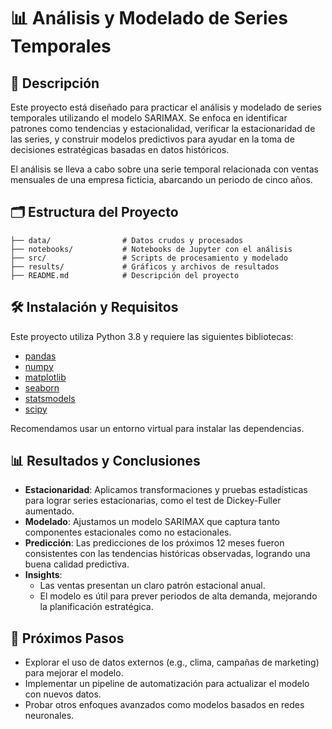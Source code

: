 # 📊 Análisis y Modelado de Series Temporales

## 📖 Descripción

Este proyecto está diseñado para practicar el análisis y modelado de series temporales utilizando el modelo SARIMAX. Se enfoca en identificar patrones como tendencias y estacionalidad, verificar la estacionaridad de las series, y construir modelos predictivos para ayudar en la toma de decisiones estratégicas basadas en datos históricos.

El análisis se lleva a cabo sobre una serie temporal relacionada con ventas mensuales de una empresa ficticia, abarcando un periodo de cinco años.

## 🗂️ Estructura del Proyecto

```plaintext
├── data/                # Datos crudos y procesados
├── notebooks/           # Notebooks de Jupyter con el análisis
├── src/                 # Scripts de procesamiento y modelado
├── results/             # Gráficos y archivos de resultados
├── README.md            # Descripción del proyecto
```

## 🛠️ Instalación y Requisitos

Este proyecto utiliza Python 3.8 y requiere las siguientes bibliotecas:

- [pandas](https://pandas.pydata.org/)
- [numpy](https://numpy.org/)
- [matplotlib](https://matplotlib.org/)
- [seaborn](https://seaborn.pydata.org/)
- [statsmodels](https://www.statsmodels.org/)
- [scipy](https://scipy.org/)

Recomendamos usar un entorno virtual para instalar las dependencias.

## 📊 Resultados y Conclusiones

- **Estacionaridad**: Aplicamos transformaciones y pruebas estadísticas para lograr series estacionarias, como el test de Dickey-Fuller aumentado.
- **Modelado**: Ajustamos un modelo SARIMAX que captura tanto componentes estacionales como no estacionales.
- **Predicción**: Las predicciones de los próximos 12 meses fueron consistentes con las tendencias históricas observadas, logrando una buena calidad predictiva.
- **Insights**:
  - Las ventas presentan un claro patrón estacional anual.
  - El modelo es útil para prever periodos de alta demanda, mejorando la planificación estratégica.

## 🔄 Próximos Pasos

- Explorar el uso de datos externos (e.g., clima, campañas de marketing) para mejorar el modelo.
- Implementar un pipeline de automatización para actualizar el modelo con nuevos datos.
- Probar otros enfoques avanzados como modelos basados en redes neuronales.

